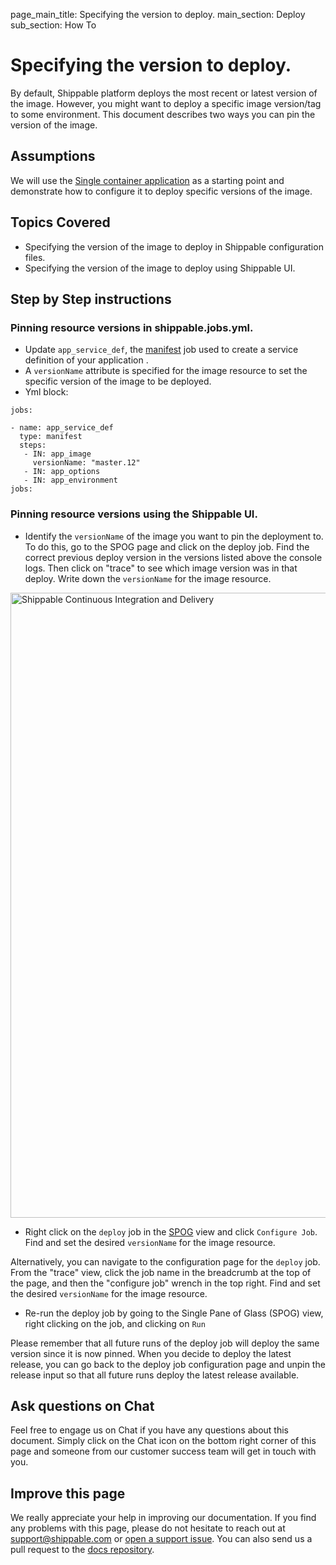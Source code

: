 page_main_title: Specifying the version to deploy.
main_section: Deploy
sub_section: How To

# Specifying the version to deploy.

By default, Shippable platform deploys the most recent or latest version of the image. However, you might want to deploy a specific image version/tag to some environment. This document describes two ways you can pin the version of the image.

## Assumptions

We will use the [Single container application](/deploy/cd_of_single_container_applications_to_orchestration_platforms) as a starting point and demonstrate how to configure it to deploy specific versions of the image.

## Topics Covered

* Specifying the version of the image to deploy in Shippable configuration files.
* Specifying the version of the image to deploy using Shippable UI.

## Step by Step instructions

### Pinning resource versions in shippable.jobs.yml.

* Update `app_service_def`, the [manifest](/platform/workflow/job/manifest) job used to create a service definition of your application .
* A `versionName` attribute is specified for the image resource to set the specific version of the image to be deployed.
* Yml block:


```
jobs:

- name: app_service_def
  type: manifest
  steps:
   - IN: app_image
     versionName: "master.12"
   - IN: app_options
   - IN: app_environment
jobs:
```

### Pinning resource versions using the Shippable UI.

* Identify the `versionName` of the image you want to pin the deployment to. To do this, go to the SPOG page and click on the deploy job. Find the correct previous deploy version in the versions listed above the console logs.  Then click on "trace" to see which image version was in that deploy.  Write down the `versionName` for the image resource.

 <img src="/images/deploy/rollbackDeployTrace.png" alt="Shippable Continuous Integration and Delivery" style="width:1000px;vertical-align: middle;display: block;margin-left: auto;margin-right: auto;"/>

* Right click on the `deploy` job in the [SPOG](/platform/visibility/single-pane-of-glass-spog/) view and click `Configure Job`. Find and set the desired `versionName` for the image resource.

Alternatively, you can navigate to the configuration page for the `deploy` job. From the "trace" view, click the job name in the breadcrumb at the top of the page, and then the "configure job" wrench in the top right. Find and set the desired `versionName` for the image resource.

* Re-run the deploy job by going to the Single Pane of Glass (SPOG) view, right clicking on the job, and clicking on `Run`

Please remember that all future runs of the deploy job will deploy the same version since it is now pinned. When you decide to deploy the latest release, you can go back to the deploy job configuration page and unpin the release input so that all future runs deploy the latest release available.

## Ask questions on Chat

Feel free to engage us on Chat if you have any questions about this document. Simply click on the Chat icon on the bottom right corner of this page and someone from our customer success team will get in touch with you.

## Improve this page

We really appreciate your help in improving our documentation. If you find any problems with this page, please do not hesitate to reach out at [support@shippable.com](mailto:support@shippable.com) or [open a support issue](https://www.github.com/Shippable/support/issues). You can also send us a pull request to the [docs repository](https://www.github.com/Shippable/docs).
